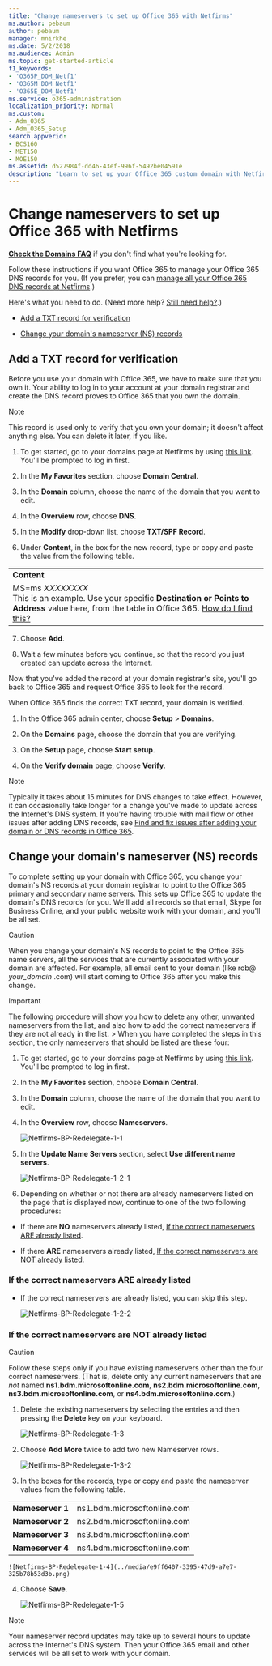 ```yaml
---
title: "Change nameservers to set up Office 365 with Netfirms"
ms.author: pebaum
author: pebaum
manager: mnirkhe
ms.date: 5/2/2018
ms.audience: Admin
ms.topic: get-started-article
f1_keywords:
- 'O365P_DOM_Netf1'
- 'O365M_DOM_Netf1'
- 'O365E_DOM_Netf1'
ms.service: o365-administration
localization_priority: Normal
ms.custom:
- Adm_O365
- Adm_O365_Setup
search.appverid:
- BCS160
- MET150
- MOE150
ms.assetid: d527984f-dd46-43ef-996f-5492be04591e
description: "Learn to set up your Office 365 custom domain with Netfirms if you want Office 365 to manage your DNS records. "
---
```


# Change nameservers to set up Office 365 with Netfirms

 **[Check the Domains FAQ](../setup/domains-faq.md)** if you don't find what you're looking for. 
  
Follow these instructions if you want Office 365 to manage your Office 365 DNS records for you. (If you prefer, you can [manage all your Office 365 DNS records at Netfirms](create-dns-records-at-netfirms.md).)
  
Here's what you need to do. (Need more help? [Still need help?](change-nameservers-at-netfirms.md#BKMK_NeedHelp).)
  
- [Add a TXT record for verification](change-nameservers-at-netfirms.md#BKMK_verify)
    
- [Change your domain's nameserver (NS) records](change-nameservers-at-netfirms.md#BKMK_nameservers)
    
## Add a TXT record for verification
<a name="BKMK_verify"> </a>

Before you use your domain with Office 365, we have to make sure that you own it. Your ability to log in to your account at your domain registrar and create the DNS record proves to Office 365 that you own the domain.
  
> [!NOTE]
> This record is used only to verify that you own your domain; it doesn't affect anything else. You can delete it later, if you like. 
  
1. To get started, go to your domains page at Netfirms by using [this link](https://www2.netfirms.com/controlpanel/domaincentral). You'll be prompted to log in first.
    
2. In the **My Favorites** section, choose **Domain Central**.
    
3. In the **Domain** column, choose the name of the domain that you want to edit. 
    
4. In the **Overview** row, choose **DNS**.
    
5. In the **Modify** drop-down list, choose **TXT/SPF Record**.
    
6. Under **Content**, in the box for the new record, type or copy and paste the value from the following table.
    
||
|:-----|
|**Content** <br/> |
|MS=ms *XXXXXXXX*  <br/> This is an example. Use your specific **Destination or Points to Address** value here, from the table in Office 365. [How do I find this?](../get-help-with-domains/information-for-dns-records.md) <br/> |
   
7. Choose **Add**.
    
8. Wait a few minutes before you continue, so that the record you just created can update across the Internet.
    
Now that you've added the record at your domain registrar's site, you'll go back to Office 365 and request Office 365 to look for the record.
  
When Office 365 finds the correct TXT record, your domain is verified.
  
1. In the Office 365 admin center, choose **Setup** \> **Domains**.
    
2. On the **Domains** page, choose the domain that you are verifying. 
    
3. On the **Setup** page, choose **Start setup**.
    
4. On the **Verify domain** page, choose **Verify**.
    
> [!NOTE]
> Typically it takes about 15 minutes for DNS changes to take effect. However, it can occasionally take longer for a change you've made to update across the Internet's DNS system. If you're having trouble with mail flow or other issues after adding DNS records, see [Find and fix issues after adding your domain or DNS records in Office 365](../get-help-with-domains/find-and-fix-issues.md). 
  
## Change your domain's nameserver (NS) records
<a name="BKMK_nameservers"> </a>

To complete setting up your domain with Office 365, you change your domain's NS records at your domain registrar to point to the Office 365 primary and secondary name servers. This sets up Office 365 to update the domain's DNS records for you. We'll add all records so that email, Skype for Business Online, and your public website work with your domain, and you'll be all set.
  
> [!CAUTION]
> When you change your domain's NS records to point to the Office 365 name servers, all the services that are currently associated with your domain are affected. For example, all email sent to your domain (like rob@ *your_domain*  .com) will start coming to Office 365 after you make this change. 
  
> [!IMPORTANT]
> The following procedure will show you how to delete any other, unwanted nameservers from the list, and also how to add the correct nameservers if they are not already in the list. > When you have completed the steps in this section, the only nameservers that should be listed are these four: 
  
1. To get started, go to your domains page at Netfirms by using [this link](https://www2.netfirms.com/controlpanel/domaincentral). You'll be prompted to log in first.
    
2. In the **My Favorites** section, choose **Domain Central**.
    
3. In the **Domain** column, choose the name of the domain that you want to edit. 
    
4. In the **Overview** row, choose **Nameservers**.
    
    ![Netfirms-BP-Redelegate-1-1](../media/9599c296-9712-4ec8-87d4-fc1a076f5f7d.png)
  
5. In the **Update Name Servers** section, select **Use different name servers**.
    
    ![Netfirms-BP-Redelegate-1-2-1](../media/94de7177-f059-4e89-9552-2fee901595bf.png)
  
6. Depending on whether or not there are already nameservers listed on the page that is displayed now, continue to one of the two following procedures:
    
  - If there are **NO** nameservers already listed, [If the correct nameservers ARE already listed](change-nameservers-at-netfirms.md#BKMK_ProcedureWithOUT).
    
  - If there **ARE** nameservers already listed, [If the correct nameservers are NOT already listed](change-nameservers-at-netfirms.md#BKMK_ProcedureWITH).
    
### If the correct nameservers ARE already listed
<a name="BKMK_ProcedureWithOUT"> </a>

- If the correct nameservers are already listed, you can skip this step.
    
    ![Netfirms-BP-Redelegate-1-2-2](../media/92583632-3ef5-4350-be6d-d9a32f2c29c1.png)
  
### If the correct nameservers are NOT already listed
<a name="BKMK_ProcedureWITH"> </a>

> [!CAUTION]
> Follow these steps only if you have existing nameservers other than the four correct nameservers. (That is, delete only any current nameservers that are  *not*  named **ns1.bdm.microsoftonline.com**, **ns2.bdm.microsoftonline.com**, **ns3.bdm.microsoftonline.com**, or **ns4.bdm.microsoftonline.com**.) 
  
1. Delete the existing nameservers by selecting the entries and then pressing the **Delete** key on your keyboard. 
    
    ![Netfirms-BP-Redelegate-1-3](../media/76d289cf-16d1-48d9-a7f3-ca46c746185b.png)
  
2. Choose **Add More** twice to add two new Nameserver rows. 
    
    ![Netfirms-BP-Redelegate-1-3-2](../media/edf0acab-8553-4a56-b5c6-b085c1c9775b.png)
  
3. In the boxes for the records, type or copy and paste the nameserver values from the following table.
    
|||
|:-----|:-----|
|**Nameserver 1** <br/> |ns1.bdm.microsoftonline.com  <br/> |
|**Nameserver 2** <br/> |ns2.bdm.microsoftonline.com  <br/> |
|**Nameserver 3** <br/> |ns3.bdm.microsoftonline.com  <br/> |
|**Nameserver 4** <br/> |ns4.bdm.microsoftonline.com  <br/> |
   
    ![Netfirms-BP-Redelegate-1-4](../media/e9ff6407-3395-47d9-a7e7-325b78b53d3b.png)
  
4. Choose **Save**.
    
    ![Netfirms-BP-Redelegate-1-5](../media/6c40b569-a0cc-4a5e-8851-0d4b3b4eac70.png)
  
> [!NOTE]
> Your nameserver record updates may take up to several hours to update across the Internet's DNS system. Then your Office 365 email and other services will be all set to work with your domain. 

